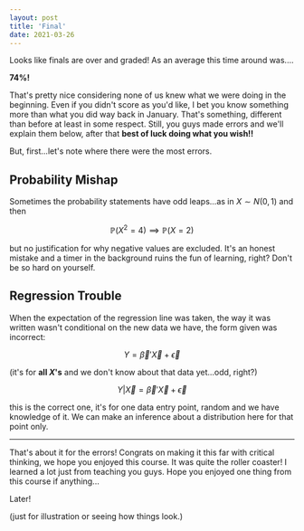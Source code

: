 ```yaml
---
layout: post
title: 'Final'
date: 2021-03-26
---
```


Looks like finals are over and graded! As an average this time around was....

**74%!**

That's pretty nice considering none of us knew what we were doing in the beginning. Even if you didn't score as you'd like, I bet you know something more than what you did way back in January. That's something, different than before at least in some respect. Still, you guys made errors and we'll explain them below, after that **best of luck doing what you wish!!**

But, first...let's note where there were the most errors.

## Probability Mishap

Sometimes the probability statements have odd leaps...as in $X \sim N(0,1)$ and then

$$
\mathbb{P}(X^2 = 4) \implies \mathbb{P}(X = 2)
$$

but no justification for why negative values are excluded. It's an honest mistake and a timer in the background ruins the fun of learning, right? Don't be so hard on yourself.

## Regression Trouble

When the expectation of the regression line was taken, the way it was written wasn't conditional on the new data we have, the form given was incorrect:

$$
Y = \vec{\beta}'\vec{X} + \vec{\epsilon}
$$

(it's for **all $X$'s** and we don't know about that data yet...odd, right?)

$$
Y|\vec{X} = \vec{\beta}'\vec{X} + \vec{\epsilon}
$$

this is the correct one, it's for one data entry point, random and we have knowledge of it. We can make an inference about a distribution here for that point only.

---

That's about it for the errors! Congrats on making it this far with critical thinking, we hope you enjoyed this course. It was quite the roller coaster! I learned a lot just from teaching you guys. Hope you enjoyed one thing from this course if anything...

Later!

(just for illustration or seeing how things look.) 
